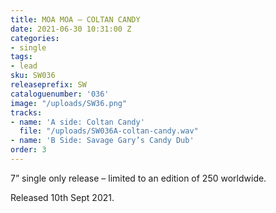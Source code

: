 ```yaml
---
title: MOA MOA – COLTAN CANDY
date: 2021-06-30 10:31:00 Z
categories:
- single
tags:
- lead
sku: SW036
releaseprefix: SW
cataloguenumber: '036'
image: "/uploads/SW36.png"
tracks:
- name: 'A side: Coltan Candy'
  file: "/uploads/SW036A-coltan-candy.wav"
- name: 'B Side: Savage Gary’s Candy Dub'
order: 3
---
```


7” single only release – limited to an edition of 250 worldwide.

Released 10th Sept 2021.

 



